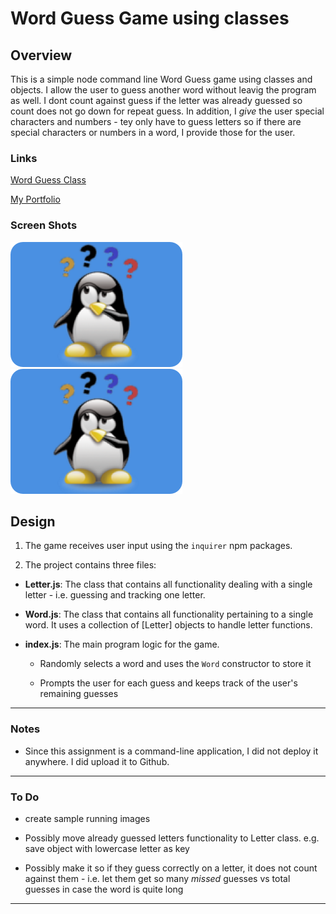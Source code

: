 # Word Guess Game using classes

## Overview

This is a simple node command line Word Guess game using classes and objects.  I allow the user to guess another word without leavig the program as well.  I dont count against guess if the letter was already guessed so count does not go down for repeat guess.  In addition, I *give* the user special characters and numbers - tey only have to guess letters so if there are special characters or numbers in a word, I provide those for the user.

### Links

[Word Guess Class](https://github.com/plinck/WordGuessClass)

[My Portfolio](https://plinck.github.io/My-Portfolio/)

### Screen Shots

![Word Guess Class](assets/images/Question275x200.png)
![Word Guess GIF Cli](assets/images/Question275x200.png)

## Design

1. The game receives user input using the `inquirer` npm packages.

2. The project contains three files:

* **Letter.js**: The class that contains all functionality dealing with a single letter - i.e. guessing and tracking one letter.

* **Word.js**: The class that contains all functionality pertaining to a single word.  It uses a collection of [Letter] objects to handle letter functions.

* **index.js**: The main program logic for the game.

  * Randomly selects a word and uses the `Word` constructor to store it

  * Prompts the user for each guess and keeps track of the user's remaining guesses

- - -

### Notes

* Since this assignment is a command-line application, I did not deploy it anywhere. I did upload it to Github.

- - -

### To Do
  
* create sample running images

* Possibly move already guessed letters functionality to Letter class.  e.g. save object with lowercase letter as key
  
* Possibly make it so if they guess correctly on a letter, it does not count against them - i.e. let them get so many *missed* guesses vs total guesses in case the word is quite long

- - -
